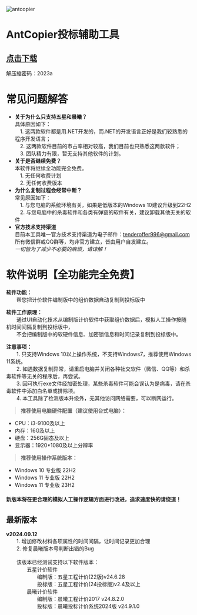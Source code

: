 ![antcopier](https://github.com/tenderoffer/antcopier/assets/140397303/c25b4b4e-86be-45fd-a541-0e2855345282)   
# **AntCopier投标辅助工具**

## [点击下载](https://raw.githubusercontent.com/tenderoffer/AntCopier/main/AntCopier投标辅助工具.rar)    
解压缩密码：2023a    

# **常见问题解答**       
- **关于为什么只支持五星和晨曦？**    
具体原因如下：   
&emsp;1. 这两款软件都是用.NET开发的，而.NET的开发语言正好是我们较熟悉的程序开发语言；    
&emsp;2. 这两款软件目前的市占率相对较高，我们目前也只熟悉这两款软件；    
&emsp;3. 团队精力有限，暂无支持其他软件的计划。   
- **关于是否继续免费？**    
本软件将继续全功能完全免费。    
&emsp;1. 无任何收费计划    
&emsp;2. 无任何收费版本   
- **为什么复制过程会经常中断？**       
常见原因如下：    
&emsp;1. 与您电脑的系统环境有关，如果是低版本的Windows 10建议升级到22H2       
&emsp;2. 与您电脑中的杀毒软件和各类有弹窗的软件有关，建议卸载其他无关的软件        
- **官方技术支持渠道**    
目前本工具唯一官方技术支持渠道为电子邮件：tenderoffer996@gmail.com     
所有微信群或QQ群等，均非官方建立，皆由用户自发建立。    
_一切皆为了减少不必要的麻烦，请谅解！_



# **软件说明【全功能完全免费】**     

**软件功能：**    
&emsp;&emsp;帮您把计价软件编制版中的组价数据自动复制到投标版中   

**软件工作原理：**     
&emsp;&emsp;通过UI自动化技术从编制版计价软件中获取组价数据后，模拟人工操作按随机时间间隔复制到投标版中，     
&emsp;&emsp;不会把编制版中的软硬件信息、加密锁信息和时间记录复制到投标版中。    

**注意事项：**   
&emsp;&emsp;1. 只支持Windows 10以上操作系统，不支持Windows7，推荐使用Windows 11系统。   
&emsp;&emsp;2. 如遇数据复制异常，请重启电脑并关闭各种社交软件（微信、QQ等）和杀毒软件等无关的程序后，再尝试。   
&emsp;&emsp;3. 因可执行exe文件经加密处理，某些杀毒软件可能会误认为是病毒，请在杀毒软件中添加白名单或排除项。     
&emsp;&emsp;4. 本工具除了检测版本升级外，无其他访问网络需要，可以断网运行。   

> **推荐使用电脑硬件配置（建议使用台式电脑）：**
- CPU：i3-9100及以上   
- 内存：16G及以上
- 硬盘：256G固态及以上
- 显示器：1920*1080及以上分辨率

> **推荐使用操作系统版本：**
- Windows 10 专业版 22H2
- Windows 11 专业版 22H2
- Windows 11 专业版 23H2

#### **新版本将在更合理的模拟人工操作逻辑方面进行改进，追求速度快的请绕道！**

## 最新版本
**v2024.09.12**         
&emsp;&emsp;1. 增加修改材料各项属性的时间间隔，让时间记录更加合理     
&emsp;&emsp;2. 修复晨曦版本号判断出错的Bug     
&emsp;&emsp;        
&emsp;&emsp;该版本已经测试支持以下软件版本：       
&emsp;&emsp;&emsp;&emsp;五星计价软件    
&emsp;&emsp;&emsp;&emsp;&emsp;&emsp;编制版：五星工程计价(22版)v24.6.28       
&emsp;&emsp;&emsp;&emsp;&emsp;&emsp;投标版：五星工程计价(24投标版)v2.4及以上        
&emsp;&emsp;&emsp;&emsp;晨曦计价软件    
&emsp;&emsp;&emsp;&emsp;&emsp;&emsp;编制版：晨曦工程计价2017 v24.8.2.0      
&emsp;&emsp;&emsp;&emsp;&emsp;&emsp;投标版：晨曦投标计价系统2024版 v24.9.1.0     
    
 


















